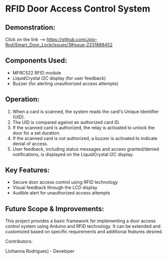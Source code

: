 # RFID Door Access Control System

## Demonstration:
Click on the link -->
   https://github.com/Jojo-Rod/Smart_Door_Lock/issues/3#issue-2231888452

## Components Used:

- MFRC522 RFID module
- LiquidCrystal I2C display (for user feedback)
- Buzzer (for alerting unauthorized access attempts)

## Operation:

1. When a card is scanned, the system reads the card's Unique Identifier (UID).
2. The UID is compared against an authorized card ID.
3. If the scanned card is authorized, the relay is activated to unlock the door for a set duration.
4. If the scanned card is not authorized, a buzzer is activated to indicate denial of access.
5. User feedback, including status messages and access granted/denied notifications, is displayed on the LiquidCrystal I2C display.

## Key Features:

- Secure door access control using RFID technology
- Visual feedback through the LCD display
- Audible alert for unauthorized access attempts

## Future Scope & Improvements:
This project provides a basic framework for implementing a door access control system using Arduino and RFID technology. It can be extended and customized based on specific requirements and additional features desired.

Contributors:

[Johanna Rodrigues] - Developer
